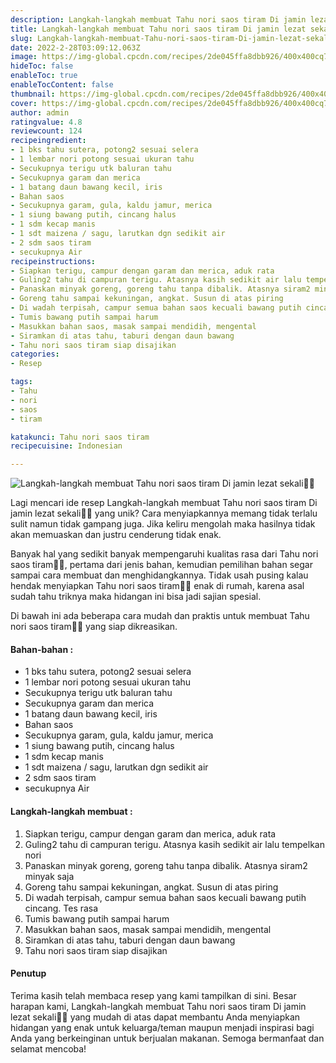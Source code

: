 ```yaml
---
description: Langkah-langkah membuat Tahu nori saos tiram Di jamin lezat sekali"
title: Langkah-langkah membuat Tahu nori saos tiram Di jamin lezat sekali
slug: Langkah-langkah-membuat-Tahu-nori-saos-tiram-Di-jamin-lezat-sekali
date: 2022-2-28T03:09:12.063Z
image: https://img-global.cpcdn.com/recipes/2de045ffa8dbb926/400x400cq70/photo.jpg
hideToc: false
enableToc: true
enableTocContent: false
thumbnail: https://img-global.cpcdn.com/recipes/2de045ffa8dbb926/400x400cq70/photo.jpg
cover: https://img-global.cpcdn.com/recipes/2de045ffa8dbb926/400x400cq70/photo.jpg
author: admin
ratingvalue: 4.8
reviewcount: 124
recipeingredient:
- 1 bks tahu sutera, potong2 sesuai selera
- 1 lembar nori potong sesuai ukuran tahu
- Secukupnya terigu utk baluran tahu
- Secukupnya garam dan merica
- 1 batang daun bawang kecil, iris
- Bahan saos
- Secukupnya garam, gula, kaldu jamur, merica
- 1 siung bawang putih, cincang halus
- 1 sdm kecap manis
- 1 sdt maizena / sagu, larutkan dgn sedikit air
- 2 sdm saos tiram
- secukupnya Air
recipeinstructions:
- Siapkan terigu, campur dengan garam dan merica, aduk rata
- Guling2 tahu di campuran terigu. Atasnya kasih sedikit air lalu tempelkan nori
- Panaskan minyak goreng, goreng tahu tanpa dibalik. Atasnya siram2 minyak saja
- Goreng tahu sampai kekuningan, angkat. Susun di atas piring
- Di wadah terpisah, campur semua bahan saos kecuali bawang putih cincang. Tes rasa
- Tumis bawang putih sampai harum
- Masukkan bahan saos, masak sampai mendidih, mengental
- Siramkan di atas tahu, taburi dengan daun bawang
- Tahu nori saos tiram siap disajikan
categories:
- Resep

tags:
- Tahu
- nori
- saos
- tiram

katakunci: Tahu nori saos tiram
recipecuisine: Indonesian

---
```


![Langkah-langkah membuat Tahu nori saos tiram Di jamin lezat sekali👩‍🍳](https://img-global.cpcdn.com/recipes/2de045ffa8dbb926/400x400cq70/photo.jpg)

Lagi mencari ide resep Langkah-langkah membuat Tahu nori saos tiram Di jamin lezat sekali👩‍🍳 yang unik? Cara menyiapkannya memang tidak terlalu sulit namun tidak gampang juga. Jika keliru mengolah maka hasilnya tidak akan memuaskan dan justru cenderung tidak enak.

Banyak hal yang sedikit banyak mempengaruhi kualitas rasa dari Tahu nori saos tiram👩‍🍳, pertama dari jenis bahan, kemudian pemilihan bahan segar sampai cara membuat dan menghidangkannya. Tidak usah pusing kalau hendak menyiapkan Tahu nori saos tiram👩‍🍳 enak di rumah, karena asal sudah tahu triknya maka hidangan ini bisa jadi sajian spesial.

Di bawah ini ada beberapa cara mudah dan praktis untuk membuat Tahu nori saos tiram👩‍🍳 yang siap dikreasikan.

<!--inarticleads1-->

#### Bahan-bahan :

- 1 bks tahu sutera, potong2 sesuai selera
- 1 lembar nori potong sesuai ukuran tahu
- Secukupnya terigu utk baluran tahu
- Secukupnya garam dan merica
- 1 batang daun bawang kecil, iris
- Bahan saos
- Secukupnya garam, gula, kaldu jamur, merica
- 1 siung bawang putih, cincang halus
- 1 sdm kecap manis
- 1 sdt maizena / sagu, larutkan dgn sedikit air
- 2 sdm saos tiram
- secukupnya Air

<!--inarticleads2-->

#### Langkah-langkah membuat :

1. Siapkan terigu, campur dengan garam dan merica, aduk rata
1. Guling2 tahu di campuran terigu. Atasnya kasih sedikit air lalu tempelkan nori
1. Panaskan minyak goreng, goreng tahu tanpa dibalik. Atasnya siram2 minyak saja
1. Goreng tahu sampai kekuningan, angkat. Susun di atas piring
1. Di wadah terpisah, campur semua bahan saos kecuali bawang putih cincang. Tes rasa
1. Tumis bawang putih sampai harum
1. Masukkan bahan saos, masak sampai mendidih, mengental
1. Siramkan di atas tahu, taburi dengan daun bawang
1. Tahu nori saos tiram siap disajikan

#### Penutup

Terima kasih telah membaca resep yang kami tampilkan di sini. Besar harapan kami, Langkah-langkah membuat Tahu nori saos tiram Di jamin lezat sekali👩‍🍳 yang mudah di atas dapat membantu Anda menyiapkan hidangan yang enak untuk keluarga/teman maupun menjadi inspirasi bagi Anda yang berkeinginan untuk berjualan makanan. Semoga bermanfaat dan selamat mencoba!